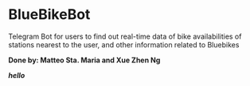 # BlueBikeBot
Telegram Bot for users to find out real-time data of bike availabilities of stations nearest to the user, and other information related to Bluebikes

**Done by: Matteo Sta. Maria and Xue Zhen Ng**

***hello***

